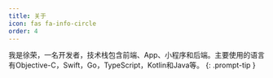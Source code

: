 ```yaml
---
title: 关于
icon: fas fa-info-circle
order: 4
---
```


我是徐荣，一名开发者，技术栈包含前端、App、小程序和后端。主要使用的语言有Objective-C，Swift，Go，TypeScript，Kotlin和Java等。
{: .prompt-tip }
